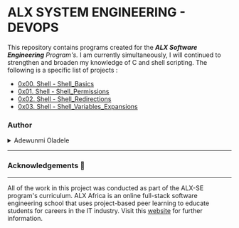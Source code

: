 
# ALX SYSTEM ENGINEERING - DEVOPS
This repository contains programs created for the _**ALX Software Engineering** Program's._ I am currently simultaneously, I will continued to strengthen and broaden my knowledge of C and shell scripting. The following is a specific list of projects :

- [0x00. Shell - Shell_Basics](https://github.com/Rachamv/alx-system_engineering-devops/tree/master/0x00-shell_basics)
- [0x01. Shell - Shell_Permissions](https://github.com/Rachamv/alx-system_engineering-devops/tree/master/0x01-shell_permissions)
- [0x02. Shell - Shell_Redirections](https://github.com/Rachamv/alx-system_engineering-devops/tree/master/0x02-shell_redirections)
- [0x03. Shell - Shell_Variables_Expansions](https://github.com/Rachamv/alx-system_engineering-devops/tree/master/0x03-shell_variables_expansions)


### Author
<details>
    <summary>Adewunmi Oladele</summary>
    <ul>
        <li>
            <a href="https://github.com/Rachamv">Github</a>
        </li>
        <li>
            <a href="https://www.linkedin.com/in/adewunmi-oladele-77a846215/">LinkedIn</a>
        </li>
        <li>
            <a href="https://rkutalian@gmail.com">e-mail</a>
        </li>
    </ul>
</details>

---

### Acknowledgements  :pray:
___
All of the work in this project was conducted as part of the ALX-SE program's curriculum. ALX Africa is an online full-stack software engineering school that uses project-based peer learning to educate students for careers in the IT industry. Visit this <a href="https://www.alxafrica.com/software-engineering-2022">website</a> for further information.
